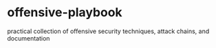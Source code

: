 # offensive-playbook
practical collection of offensive security techniques, attack chains, and documentation
